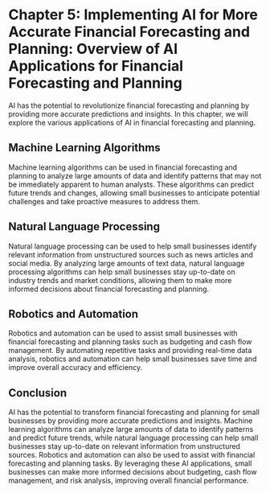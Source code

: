 Chapter 5: Implementing AI for More Accurate Financial Forecasting and Planning: Overview of AI Applications for Financial Forecasting and Planning
===================================================================================================================================================

AI has the potential to revolutionize financial forecasting and planning by providing more accurate predictions and insights. In this chapter, we will explore the various applications of AI in financial forecasting and planning.

Machine Learning Algorithms
---------------------------

Machine learning algorithms can be used in financial forecasting and planning to analyze large amounts of data and identify patterns that may not be immediately apparent to human analysts. These algorithms can predict future trends and changes, allowing small businesses to anticipate potential challenges and take proactive measures to address them.

Natural Language Processing
---------------------------

Natural language processing can be used to help small businesses identify relevant information from unstructured sources such as news articles and social media. By analyzing large amounts of text data, natural language processing algorithms can help small businesses stay up-to-date on industry trends and market conditions, allowing them to make more informed decisions about financial forecasting and planning.

Robotics and Automation
-----------------------

Robotics and automation can be used to assist small businesses with financial forecasting and planning tasks such as budgeting and cash flow management. By automating repetitive tasks and providing real-time data analysis, robotics and automation can help small businesses save time and improve overall accuracy and efficiency.

Conclusion
----------

AI has the potential to transform financial forecasting and planning for small businesses by providing more accurate predictions and insights. Machine learning algorithms can analyze large amounts of data to identify patterns and predict future trends, while natural language processing can help small businesses stay up-to-date on relevant information from unstructured sources. Robotics and automation can also be used to assist with financial forecasting and planning tasks. By leveraging these AI applications, small businesses can make more informed decisions about budgeting, cash flow management, and risk analysis, improving overall financial performance.
